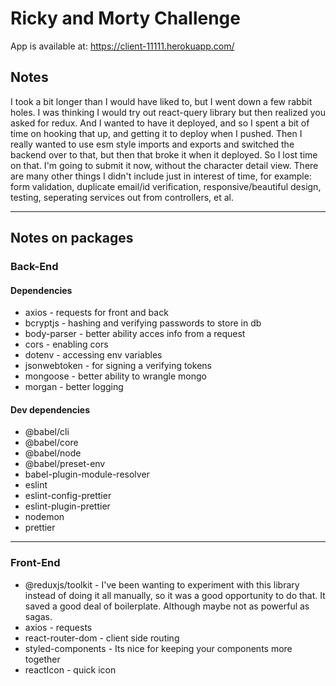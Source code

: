 # Ricky and Morty Challenge
App is available at: https://client-11111.herokuapp.com/

## Notes
I took a bit longer than I would have liked to, but I went down a few rabbit holes. I was thinking I would try out react-query library but then realized you asked for redux. And I wanted to have it deployed, and so I spent a bit of time on hooking that up, and getting it to deploy when I pushed. Then I really wanted to use esm style imports and exports and switched the backend over to that, but then that broke it when it deployed. So I lost time on that. I'm going to submit it now, without the character detail view. There are many other things I didn't include just in interest of time, for example: form validation, duplicate email/id verification, responsive/beautiful design, testing, seperating services out from controllers, et al.

---
## Notes on packages
### Back-End
#### Dependencies
- axios - requests for front and back
-  bcryptjs - hashing and verifying passwords to store in db
-  body-parser - better ability acces info from a request
-  cors - enabling cors
-  dotenv - accessing env variables
-  jsonwebtoken - for signing a verifying tokens
-  mongoose - better ability to wrangle mongo
-  morgan - better logging
#### Dev dependencies
-  @babel/cli
-  @babel/core
-  @babel/node
-  @babel/preset-env
-  babel-plugin-module-resolver
-  eslint
-  eslint-config-prettier
-  eslint-plugin-prettier
-  nodemon
-  prettier

---
### Front-End


- @reduxjs/toolkit - I've been wanting to experiment with this library instead of doing it all manually, so it was a good opportunity to do that. It saved a good deal of boilerplate. Although maybe not as powerful as sagas.
- axios - requests
- react-router-dom - client side routing
- styled-components - Its nice for keeping your components more together
- reactIcon - quick icon
